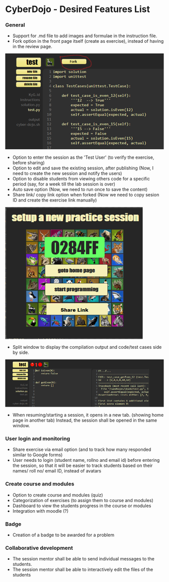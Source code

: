 # CyberDojo - Desired Features List
### General
- Support for .md file to add images and formulae in the instruction file.
- Fork option in the front page itself (create as exercise), instead of having in the review page.

![Fork option](img/CD_fork.PNG)

- Option to enter the session as the 'Test User' (to verify the exercise, before sharing)
- Option to edit and save the existing session, after publishing 
(Now, I need to create the new session and notify the users)
- Option to disable students from viewing others code for a specific period 
(say, for a week till the lab session is over)
- Auto save option (Now, we need to run once to save the content)
- Share link/ copy link option when forked (Now we need to copy sesion ID and create the exercise link manually)

![share link](img/CD_shareLink.PNG)

- Split window to display the compilation output and code/test cases side by side.

![share link](img/CD_split_window.PNG)

- When resuming/starting a session, it opens in a new tab. (showing home page in another tab)
Instead, the session shall be opened in the same window.

### User login and monitoring
- Share exercise via email option (and to track how many responded similar to Google forms)
- User needs to login (student name, rollno and email id) before entering the session,
 so that it will be easier to track students based on their names/ roll no/ email ID, instead of avatars

### Create course and modules
- Option to create course and modules (quiz)
- Categorization of exercises (to assign them to course and modules)
- Dashboard to view the students progress in the course or modules
- Integration with moodle (?)

### Badge
- Creation of a badge to be awarded for a problem

### Collaborative development
- The session mentor shall be able to send individual messages to the students.
- The session mentor shall be able to interactively edit the files of the students 



